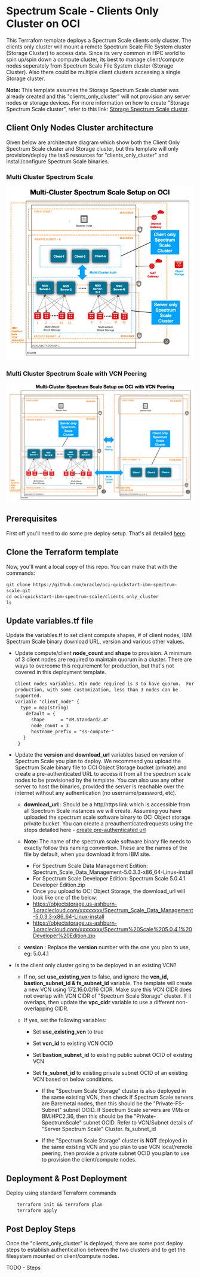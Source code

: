 # Spectrum Scale - Clients Only Cluster on OCI
This Terrrafom template deploys a Spectrum Scale clients only cluster.  The clients only cluster will mount a remote Spectrum Scale File System cluster (Storage Cluster) to access data.   Since its very common in HPC world to spin up/spin down a compute cluster, its best to manage client/compute nodes seperately from Spectrum Scale File System cluster (Storage Cluster).  Also there could be multiple client clusters accessing a single Storage cluster.  

**Note:**  This template assumes the Storage Spectrum Scale cluster was already created and this "clients_only_cluster" will not provision any server nodes or storage devices.  For more information on how to create "Storage Spectrum Scale cluster", refer to this link:  [Storage Spectrum Scale cluster](https://github.com/oracle-quickstart/oci-ibm-spectrum-scale/tree/master/network_shared_disk_server_model).


## Client Only Nodes Cluster architecture
Given below are architecture diagram which show both the Client Only Spectrum Scale cluster and Storage cluster, but this template will only provision/deploy the IaaS resources for "clients_only_cluster" and install/configure Spectrum Scale binaries.   


### Multi Cluster Spectrum Scale  
![](../images/multi_cluster_spectrum_scale/01_multi_cluster_spectrum_scale_architecture.png)

### Multi Cluster Spectrum Scale with VCN Peering
![](../images/multi_cluster_spectrum_scale/02_multi_cluster_spectrum_scale_vcn_peering_architecture.png)


## Prerequisites
First off you'll need to do some pre deploy setup.  That's all detailed [here](https://github.com/oracle/oci-quickstart-prerequisites).


## Clone the Terraform template
Now, you'll want a local copy of this repo.  You can make that with the commands:

    git clone https://github.com/oracle/oci-quickstart-ibm-spectrum-scale.git
    cd oci-quickstart-ibm-spectrum-scale/clients_only_cluster
    ls



## Update variables.tf file
Update the variables.tf to set client compute shapes, # of client nodes, IBM Spectrum Scale binary download URL, version and various other values. 


- Update compute/client **node_count** and **shape** to provision.  A minimum of 3 client nodes are required to maintain quorum in a cluster.  There are ways to overcome this requirement for production, but that's not covered in this deployment template. 

   ```
   Client nodes variables. Min node required is 3 to have quorum.  For production, with some customization, less than 3 nodes can be supported. 
   variable "client_node" {
     type = map(string)
       default = {
         shape      = "VM.Standard2.4"
         node_count = 3
         hostname_prefix = "ss-compute-"
      }
    }
    ```

- Update the **version** and **download_url** variables based on version of Spectrum Scale you plan to deploy.  We recommend you upload the Spectrum Scale binary file to OCI Object Storage bucket (private) and create a pre-authenticated URL to access it from all the spectrum scale nodes to be provisioned by the template.   You can also use any other server to host the binaries, provided the server is reachable over the internet without any authentication (no username/password, etc). 

  - **download_url** : Should be a http/https link which is accessible from all Spectrum Scale instances we will create.  Assuming you have uploaded the spectrum scale software binary to OCI Object storage private bucket. You can create a preauthenticatedrequests using the steps detailed here - [create pre-authenticated url](https://docs.cloud.oracle.com/en-us/iaas/Content/Object/Tasks/usingpreauthenticatedrequests.htm#usingconsole)

  -  **Note:** The name of the spectrum scale software binary file needs to exactly follow this naming convention.  These are the names of the file by default, when you download it from IBM site.
      -  For Spectrum Scale Data Management Edition:  Spectrum_Scale_Data_Management-5.0.3.3-x86_64-Linux-install
      -  For Spectrum Scale Developer Edition:        Spectrum Scale 5.0.4.1 Developer Edition.zip
      -  Once you upload to OCI Object Storage,  the download_url will look like one of the below:
        -  https://objectstorage.us-ashburn-1.oraclecloud.com/xxxxxxxx/Spectrum_Scale_Data_Management-5.0.3.3-x86_64-Linux-install
        -  https://objectstorage.us-ashburn-1.oraclecloud.com/xxxxxxxx/Spectrum%20Scale%205.0.4.1%20Developer%20Edition.zip

  -  **version** : Replace the **version** number with the one you plan to use, eg:  5.0.4.1




- Is the client only cluster going to be deployed in an existing VCN?
  - If no, set **use_existing_vcn** to false, and ignore the **vcn_id, bastion_subnet_id & fs_subnet_id** variable.  The template will create a new VCN using 172.16.0.0/16 CIDR.   Make sure this VCN CIDR does not overlap with VCN CIDR of "Spectrum Scale Storage" cluster.  If it overlaps, then update the **vpc_cidr** variable to use a different non-overlapping CIDR.  

  - If yes,  set the following variables:


    - Set **use_existing_vcn** to true 
    - Set **vcn_id** to existing VCN OCID
    - Set **bastion_subnet_id** to existing public subnet OCID of existing VCN
    - Set **fs_subnet_id** to existing private subnet OCID of an existing VCN based on below conditions. 



      - If the "Spectrum Scale Storage" cluster is also deployed in the same existing VCN, then check 
If Spectrum Scale servers are Baremetal nodes, then this should be the "Private-FS-Subnet" subnet OCID.  If Spectrum Scale servers are VMs or BM.HPC2.36, then this should be the "Private-SpectrumScale" subnet OCID.   Refer to VCN/Subnet details of "Server Spectrum Scale" Cluster. 
fs_subnet_id

      - If the "Spectrum Scale Storage" cluster is **NOT** deployed in the same existing VCN and you plan to use VCN local/remote peering,  then provide a private subnet OCID you plan to use to provision the client/compute nodes.  



## Deployment & Post Deployment

Deploy using standard Terraform commands

        terraform init && terraform plan
        terraform apply 


## Post Deploy Steps 
Once the "clients_only_cluster" is deployed,  there are some post deploy steps to establish authentication between the two clusters and to get the filesystem mounted on client/compute nodes.  

TODO - Steps
